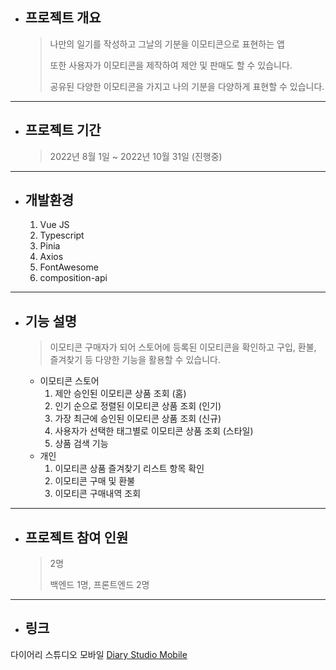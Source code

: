 * ## 프로젝트 개요
  > 나만의 일기를 작성하고 그날의 기분을 이모티콘으로 표현하는 앱
  > 
  > 또한 사용자가 이모티콘을 제작하여 제안 및 판매도 할 수 있습니다.
  > 
  > 공유된 다양한 이모티콘을 가지고 나의 기분을 다양하게 표현할 수 있습니다.
------------
* ## 프로젝트 기간
  > 2022년 8월 1일 ~ 2022년 10월 31일 (진행중)
------------
* ## 개발환경
  1. Vue JS
  2. Typescript
  3. Pinia
  4. Axios
  5. FontAwesome
  6. composition-api
------------
* ## 기능 설명
  > 이모티콘 구매자가 되어 스토어에 등록된 이모티콘을 확인하고 구입, 환불, 즐겨찾기 등 다양한 기능을 활용할 수 있습니다.
  
  * 이모티콘 스토어
    1. 제안 승인된 이모티콘 상품 조회 (홈)
    2. 인기 순으로 정렬된 이모티콘 상품 조회 (인기)
    3. 가장 최근에 승인된 이모티콘 상품 조회 (신규)
    4. 사용자가 선택한 태그별로 이모티콘 상품 조회 (스타일)
    5. 상품 검색 기능
  * 개인
    1. 이모티콘 상품 즐겨찾기 리스트 항목 확인
    2. 이모티콘 구매 및 환불
    3. 이모티콘 구매내역 조회
------------
* ## 프로젝트 참여 인원
  > 2명 
  >
  > 백엔드 1명, 프론트엔드 2명
  >
------------
* ## 링크
다이어리 스튜디오 모바일 [Diary Studio Mobile](http://leejehyeon.synology.me:5432)
